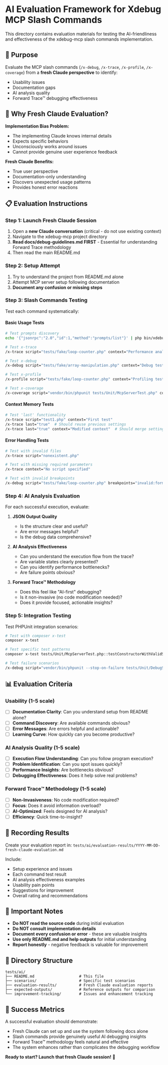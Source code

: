 # AI Evaluation Framework for Xdebug MCP Slash Commands

This directory contains evaluation materials for testing the AI-friendliness and effectiveness of the xdebug-mcp slash commands implementation.

## 🎯 Purpose

Evaluate the MCP slash commands (`/x-debug`, `/x-trace`, `/x-profile`, `/x-coverage`) from a **fresh Claude perspective** to identify:
- Usability issues
- Documentation gaps  
- AI analysis quality
- Forward Trace™ debugging effectiveness

## 🧠 Why Fresh Claude Evaluation?

**Implementation Bias Problem:**
- The implementing Claude knows internal details
- Expects specific behaviors 
- Unconsciously works around issues
- Cannot provide genuine user experience feedback

**Fresh Claude Benefits:**
- True user perspective
- Documentation-only understanding
- Discovers unexpected usage patterns
- Provides honest error reactions

## 📋 Evaluation Instructions

### Step 1: Launch Fresh Claude Session
1. Open a **new Claude conversation** (critical - do not use existing context)
2. Navigate to the xdebug-mcp project directory
3. **Read docs/debug-guidelines.md FIRST** - Essential for understanding Forward Trace methodology
4. Then read the main README.md

### Step 2: Setup Attempt
1. Try to understand the project from README.md alone
2. Attempt MCP server setup following documentation
3. **Document any confusion or missing steps**

### Step 3: Slash Commands Testing
Test each command systematically:

#### Basic Usage Tests
```bash
# Test prompts discovery
echo '{"jsonrpc":"2.0","id":1,"method":"prompts/list"}' | php bin/xdebug-mcp

# Test x-trace
/x-trace script="tests/fake/loop-counter.php" context="Performance analysis"

# Test x-debug  
/x-debug script="tests/fake/array-manipulation.php" context="Debug test" breakpoints="tests/fake/array-manipulation.php:10"

# Test x-profile
/x-profile script="tests/fake/loop-counter.php" context="Profiling test"

# Test x-coverage
/x-coverage script="vendor/bin/phpunit tests/Unit/McpServerTest.php" context="Coverage test"
```

#### Context Memory Tests
```bash
# Test 'last' functionality
/x-trace script="test1.php" context="First test"
/x-trace last="true"  # Should reuse previous settings
/x-trace last="true" context="Modified context"  # Should merge settings
```

#### Error Handling Tests
```bash
# Test with invalid files
/x-trace script="nonexistent.php"

# Test with missing required parameters
/x-trace context="No script specified"

# Test with invalid breakpoints
/x-debug script="tests/fake/loop-counter.php" breakpoints="invalid:format"
```

### Step 4: AI Analysis Evaluation
For each successful execution, evaluate:

1. **JSON Output Quality**
   - Is the structure clear and useful?
   - Are error messages helpful?
   - Is the debug data comprehensive?

2. **AI Analysis Effectiveness**
   - Can you understand the execution flow from the trace?
   - Are variable states clearly presented?
   - Can you identify performance bottlenecks?
   - Are failure points obvious?

3. **Forward Trace™ Methodology**
   - Does this feel like "AI-first" debugging?
   - Is it non-invasive (no code modification needed)?
   - Does it provide focused, actionable insights?

### Step 5: Integration Testing
Test PHPUnit integration scenarios:

```bash
# Test with composer x-test
composer x-test

# Test specific test patterns
composer x-test tests/Unit/McpServerTest.php::testConstructorWithValidScript

# Test failure scenarios
/x-debug script="vendor/bin/phpunit --stop-on-failure tests/Unit/DebugServerTest.php" context="First failure debugging"
```

## 📊 Evaluation Criteria

### Usability (1-5 scale)
- [ ] **Documentation Clarity**: Can you understand setup from README alone?
- [ ] **Command Discovery**: Are available commands obvious?
- [ ] **Error Messages**: Are errors helpful and actionable?
- [ ] **Learning Curve**: How quickly can you become productive?

### AI Analysis Quality (1-5 scale)  
- [ ] **Execution Flow Understanding**: Can you follow program execution?
- [ ] **Problem Identification**: Can you spot issues quickly?
- [ ] **Performance Insights**: Are bottlenecks obvious?
- [ ] **Debugging Effectiveness**: Does it help solve real problems?

### Forward Trace™ Methodology (1-5 scale)
- [ ] **Non-Invasiveness**: No code modification required?
- [ ] **Focus**: Does it avoid information overload?
- [ ] **AI-Optimized**: Feels designed for AI analysis?
- [ ] **Efficiency**: Quick time-to-insight?

## 📝 Recording Results

Create your evaluation report in: `tests/ai/evaluation-results/YYYY-MM-DD-fresh-claude-evaluation.md`

Include:
- Setup experience and issues
- Each command test result
- AI analysis effectiveness examples
- Usability pain points
- Suggestions for improvement
- Overall rating and recommendations

## 🚨 Important Notes

- **Do NOT read the source code** during initial evaluation
- **Do NOT consult implementation details** 
- **Document every confusion or error** - these are valuable insights
- **Use only README.md and help outputs** for initial understanding
- **Report honestly** - negative feedback is valuable for improvement

## 📁 Directory Structure

```
tests/ai/
├── README.md                    # This file
├── scenarios/                   # Specific test scenarios
├── evaluation-results/          # Fresh Claude evaluation reports
├── expected-outputs/            # Reference outputs for comparison
└── improvement-tracking/        # Issues and enhancement tracking
```

## 🎯 Success Metrics

A successful evaluation should demonstrate:
- Fresh Claude can set up and use the system following docs alone
- Slash commands provide genuinely useful AI debugging insights  
- Forward Trace™ methodology feels natural and effective
- The system enhances rather than complicates the debugging workflow

**Ready to start? Launch that fresh Claude session!** 🚀